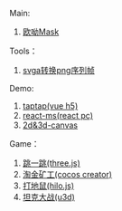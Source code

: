 
Main:
1. [欧呦Mask](https://jsmask.github.io/ouyou/index.html#/)

Tools：
1. [svga转换png序列帧](https://jsmask.github.io/svgatopngs/)

Demo: 
1. [taptap(vue h5)](https://jsmask.github.io/taptap/)
2. [react-ms(react pc)](https://jsmask.github.io/react-ms)
3. [2d&3d-canvas](https://github.com/jsmask/JSCanvasTest)

Game：
1. [跳一跳(three.js)](https://jsmask.github.io/jump-game/index.html)
2. [淘金矿工(cocos creator)](https://jsmask.github.io/gold-miner/)
3. [打地鼠(hilo.js)](https://jsmask.github.io/h5game/gopher.html)
4. [坦克大战(u3d)](https://github.com/jsmask/Tank)